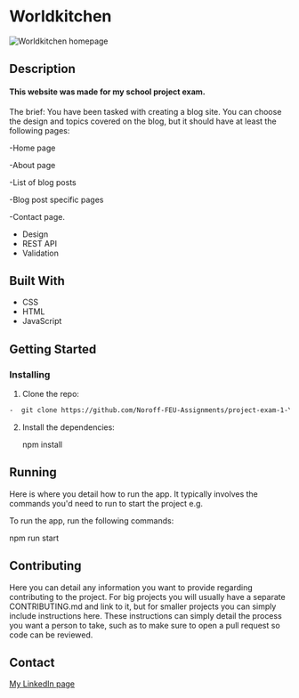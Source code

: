 # Worldkitchen

![Worldkitchen homepage](https://user-images.githubusercontent.com/100440331/207763492-23a868cf-b8db-4158-9f9d-3b9fa411fff2.jpg)


## Description

#### This website was made for my school project exam.

The brief: You have been tasked with creating a blog site. You can choose the design and topics covered on the blog, but it should have at least the following pages:

-Home page

-About page

-List of blog posts

-Blog post specific pages

-Contact page.

- Design
- REST API
- Validation

## Built With

- CSS 
- HTML 
- JavaScript

## Getting Started
### Installing

1. Clone the repo:
```bash
-  git clone https://github.com/Noroff-FEU-Assignments/project-exam-1-Youngjooham.git
```
2. Install the dependencies:

   npm install 

## Running

Here is where you detail how to run the app. It typically involves the commands you'd need to run to start the project e.g.

To run the app, run the following commands:

npm run start

## Contributing

Here you can detail any information you want to provide regarding contributing to the project. For big projects you will usually have a separate CONTRIBUTING.md and link to it, but for smaller projects you can simply include instructions here. These instructions can simply detail the process you want a person to take, such as to make sure to open a pull request so code can be reviewed.

## Contact

[My LinkedIn page](https://www.linkedin.com/in/youngjoo-ham-23b23395/?originalSubdomain=no)
